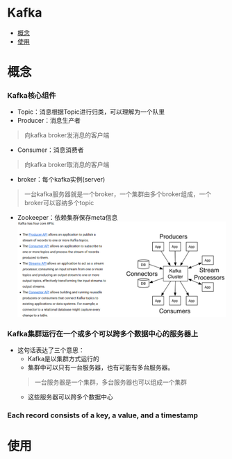 # Kafka

* [概念](#概念)
* [使用](#使用)

# 概念

### Kafka核心组件
* Topic：消息根据Topic进行归类，可以理解为一个队里   
* Producer：消息生产者   
> 向kafka broker发消息的客户端   
* Consumer：消息消费者   
> 向kafka broker取消息的客户端   
* broker：每个kafka实例(server)   
> 一台kafka服务器就是一个broker，一个集群由多个broker组成，一个broker可以容纳多个topic   
* Zookeeper：依赖集群保存meta信息   
![](API.jpg "")

### Kafka集群运行在一个或多个可以跨多个数据中心的服务器上
* 这句话表达了三个意思：
    * Kafka是以集群方式运行的
    * 集群中可以只有一台服务器，也有可能有多台服务器。
    > 一台服务器是一个集群，多台服务器也可以组成一个集群
    * 这些服务器可以跨多个数据中心

### Each record consists of a key, a value, and a timestamp

# 使用
